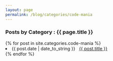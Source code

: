 ```yaml
---
layout: page
permalink: /blog/categories/code-mania
---
```


<h3> Posts by Category : {{ page.title }} </h3>

<div class="card">
{% for post in site.categories.code-mania %}
 <li class="category-posts"><span>{{ post.date | date_to_string }}</span> &nbsp; <a href="{{ post.url }}">{{ post.title }}</a></li>
{% endfor %}
</div>
